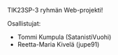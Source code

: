 TIK23SP-3 ryhmän Web-projekti!

Osallistujat:
  - Tommi Kumpula (SatanistiVuohi)
  - Reetta-Maria Kivelä (jupe91)
